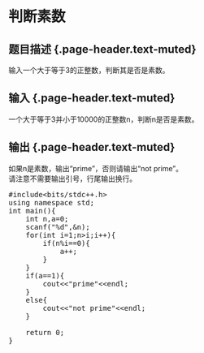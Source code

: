 # 判断素数

## 题目描述 {.page-header.text-muted}

<div class="content">
  <p>
    输入一个大于等于3的正整数，判断其是否是素数。
  </p>
</div>

## 输入 {.page-header.text-muted}

<div class="content">
  <p>
    一个大于等于3并小于10000的正整数n，判断n是否是素数。
  </p>
</div>

## 输出 {.page-header.text-muted}

<div class="content">
  <p>
    如果n是素数，输出“prime”，否则请输出“not prime”。<br /> 请注意不需要输出引号，行尾输出换行。
  </p>
</div>

<pre class="EnlighterJSRAW" data-enlighter-language="c">#include&lt;bits/stdc++.h&gt;
using namespace std;
int main(){
    int n,a=0;
    scanf("%d",&n);
    for(int i=1;n&gt;i;i++){
        if(n%i==0){
            a++;
        }
    }
    if(a==1){
        cout&lt;&lt;"prime"&lt;&lt;endl;
    }
    else{
        cout&lt;&lt;"not prime"&lt;&lt;endl;
    }
    
    return 0;
}</pre>

&nbsp;
